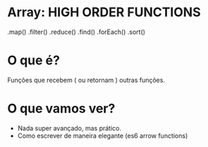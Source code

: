 # Array: HIGH ORDER FUNCTIONS

.map()
.filter()
.reduce()
.find()
.forEach()
.sort()

# O que é?

Funções que recebem ( ou retornam ) outras funções.

# O que vamos ver?

- Nada super avançado, mas prático.
- Como escrever de maneira elegante (es6 arrow functions)